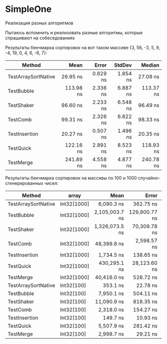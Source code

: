 # SimpleOne
Реализация разных алгоритмов

Пытаюсь вспомнить и реализовать разные алгоритмы, которые спрашивают на собеседованиях

Результаты бенчмарка сортировок на вот таком массиве {3, 56, -3, 5, 9, -4, 19, 0, 4, 6, -6, 7}:

| Method              | Mean      | Error    | StdDev   | Median    |
|-------------------- |----------:|---------:|---------:|----------:|
| TestArraySortNative |  26.95 ns | 0.629 ns | 1.854 ns |  27.08 ns |
| TestBubble          | 113.98 ns | 2.336 ns | 6.887 ns | 113.37 ns |
| TestShaker          |  96.60 ns | 2.233 ns | 6.548 ns |  96.49 ns |
| TestComb            |  99.31 ns | 2.326 ns | 6.822 ns |  98.33 ns |
| TestInsertion       |  20.27 ns | 0.507 ns | 1.496 ns |  20.35 ns |
| TestQuick           | 122.16 ns | 2.891 ns | 8.523 ns | 118.93 ns |
| TestMerge           | 241.89 ns | 4.558 ns | 4.877 ns | 240.78 ns |

Результаты бенчмарка сортировок на массивы по 100 и 1000 случайно-сгенерированных чисел:

| Method              | array       | Mean           | Error         | StdDev        | Gen0   | Allocated |
|-------------------- |------------ |---------------:|--------------:|--------------:|-------:|----------:|
| TestArraySortNative | Int32[1000] |     6,090.3 ns |     362.75 ns |     339.32 ns |      - |         - |
| TestBubble          | Int32[1000] | 2,105,003.7 ns | 129,800.77 ns | 121,415.72 ns |      - |       3 B |
| TestShaker          | Int32[1000] | 1,326,073.5 ns |  70,309.78 ns |  62,327.79 ns |      - |       1 B |
| TestComb            | Int32[1000] |    48,399.8 ns |   2,598.57 ns |   2,430.71 ns |      - |         - |
| TestInsertion       | Int32[1000] |     1,734.5 ns |     138.65 ns |     129.70 ns |      - |         - |
| TestQuick           | Int32[1000] |   430,295.1 ns |  28,123.60 ns |  26,306.84 ns |      - |         - |
| TestMerge           | Int32[1000] |    40,416.0 ns |     528.72 ns |     468.69 ns | 0.7935 |   64328 B |
| TestArraySortNative | Int32[100]  |       353.1 ns |      22.78 ns |      21.31 ns |      - |         - |
| TestBubble          | Int32[100]  |     7,950.1 ns |     504.11 ns |     471.55 ns |      - |         - |
| TestShaker          | Int32[100]  |    11,090.9 ns |     818.35 ns |     765.49 ns |      - |         - |
| TestComb            | Int32[100]  |     2,318.0 ns |     154.27 ns |     144.31 ns |      - |         - |
| TestInsertion       | Int32[100]  |       149.7 ns |      10.93 ns |      10.23 ns |      - |         - |
| TestQuick           | Int32[100]  |     5,507.9 ns |     281.42 ns |     263.24 ns |      - |         - |
| TestMerge           | Int32[100]  |     2,998.7 ns |      29.21 ns |      24.39 ns | 0.0648 |    5224 B |
